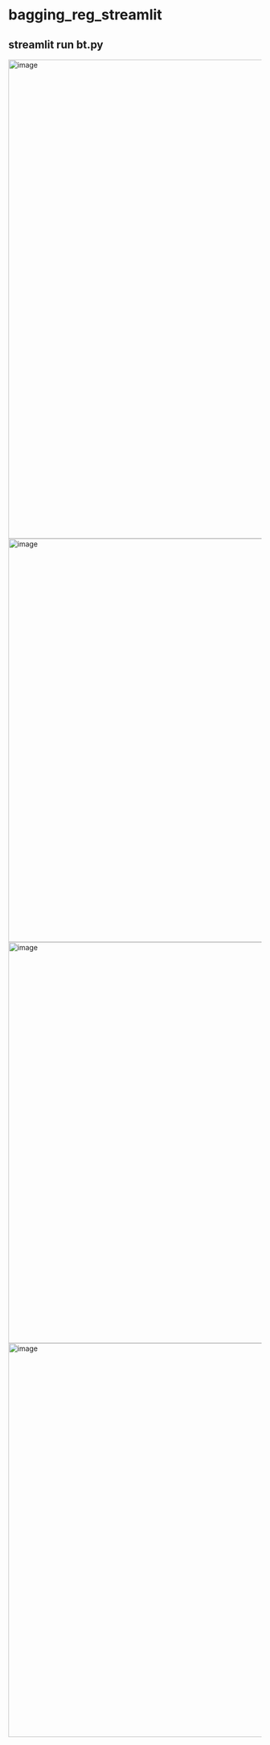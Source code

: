 # bagging_reg_streamlit
## streamlit run bt.py
<img width="951" alt="image" src="https://github.com/Gulshan979/bagging_reg_streamlit/assets/84276417/da9e1220-8efd-4e8a-b7fa-fabf1a8d0cb8">
<img width="801" alt="image" src="https://github.com/Gulshan979/bagging_reg_streamlit/assets/84276417/c1bb45ca-e1e6-4289-a959-4714fe683f35">
<img width="796" alt="image" src="https://github.com/Gulshan979/bagging_reg_streamlit/assets/84276417/a53ff240-f2de-4bf9-bd02-2b24286358d0">
<img width="782" alt="image" src="https://github.com/Gulshan979/bagging_reg_streamlit/assets/84276417/7e0c8d78-099a-4d27-8d14-cd636933e609">







